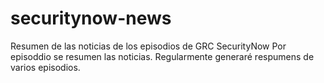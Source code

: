 # securitynow-news
Resumen de las noticias de los episodios de GRC SecurityNow
Por episoddio se resumen las noticias. 
Regularmente generaré respumens de varios episodios.
